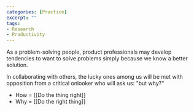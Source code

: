 ```yaml
---
categories: [Practice]
excerpt: ""
tags:
- Research
- Productivity
---
```

As a problem-solving people, product professionals may develop tendencies to want to solve problems simply because we know a better solution. 

In collaborating with others, the lucky ones among us will be met with opposition from a critical onlooker who will ask us: "but why?"

- How = [[Do the thing right]]
- Why = [[Do the right thing]]
